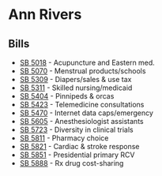 # Ann Rivers
## Bills
* [SB 5018](bill/2021-22/sb/5018/) - Acupuncture and Eastern med.
* [SB 5070](bill/2021-22/sb/5070/) - Menstrual products/schools
* [SB 5309](bill/2021-22/sb/5309/) - Diapers/sales & use tax
* [SB 5311](bill/2021-22/sb/5311/) - Skilled nursing/medicaid
* [SB 5404](bill/2021-22/sb/5404/) - Pinnipeds & orcas
* [SB 5423](bill/2021-22/sb/5423/) - Telemedicine consultations
* [SB 5470](bill/2021-22/sb/5470/) - Internet data caps/emergency
* [SB 5605](bill/2021-22/sb/5605/) - Anesthesiologist assistants
* [SB 5723](bill/2021-22/sb/5723/) - Diversity in clinical trials
* [SB 5811](bill/2021-22/sb/5811/) - Pharmacy choice
* [SB 5821](bill/2021-22/sb/5821/) - Cardiac & stroke response
* [SB 5851](bill/2021-22/sb/5851/) - Presidential primary RCV
* [SB 5888](bill/2021-22/sb/5888/) - Rx drug cost-sharing
